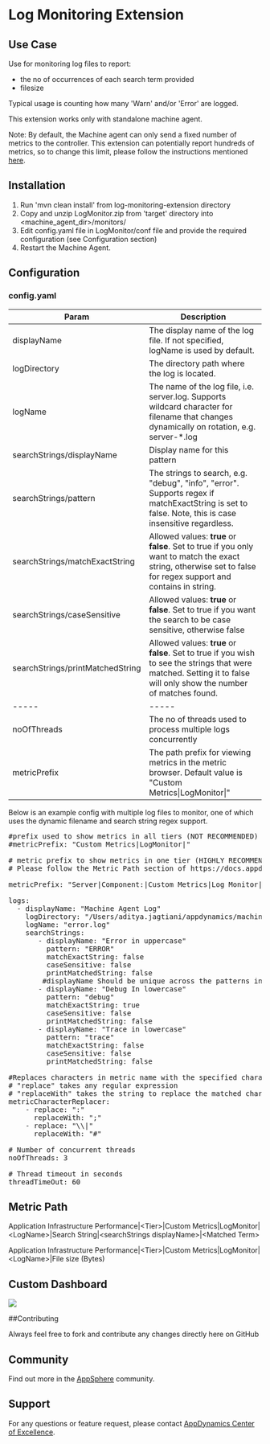 # Log Monitoring Extension  

## Use Case

Use for monitoring log files to report:

- the no of occurrences of each search term provided
- filesize 

Typical usage is counting how many 'Warn' and/or 'Error' are logged. 

This extension works only with standalone machine agent.

Note: By default, the Machine agent can only send a fixed number of metrics to the controller. This extension can potentially report hundreds of metrics, so to change this limit, please follow the instructions mentioned [here](https://docs.appdynamics.com/display/PRO40/Metrics+Limits).

## Installation
1. Run 'mvn clean install' from log-monitoring-extension directory
2. Copy and unzip LogMonitor.zip from 'target' directory into \<machine_agent_dir\>/monitors/
3. Edit config.yaml file in LogMonitor/conf file and provide the required configuration (see Configuration section)
4. Restart the Machine Agent.

## Configuration

### config.yaml


| Param | Description |
| ----- | ----- |
| displayName | The display name of the log file. If not specified, logName is used by default. |
| logDirectory | The directory path where the log is located. |
| logName | The name of the log file, i.e. server.log. Supports wildcard character for filename that changes dynamically on rotation, e.g. server-*.log|
| searchStrings/displayName | Display name for this pattern |
| searchStrings/pattern | The strings to search, e.g. "debug", "info", "error". Supports regex if matchExactString is set to false. Note, this is case insensitive regardless.|
| searchStrings/matchExactString | Allowed values: **true** or **false**. Set to true if you only want to match the exact string, otherwise set to false for regex support and contains in string. |
| searchStrings/caseSensitive | Allowed values: **true** or **false**. Set to true if you want the search to be case sensitive, otherwise false |
| searchStrings/printMatchedString | Allowed values: **true** or **false**. Set to true if you wish to see the strings that were matched. Setting it to false will only show the number of matches found. |
| ----- | ----- |
| noOfThreads | The no of threads used to process multiple logs concurrently |
| metricPrefix | The path prefix for viewing metrics in the metric browser. Default value is "Custom Metrics\|LogMonitor\|" |

Below is an example config with multiple log files to monitor, one of which uses the dynamic filename and search string regex support.

<pre>
#prefix used to show metrics in all tiers (NOT RECOMMENDED)
#metricPrefix: "Custom Metrics|LogMonitor|"

# metric prefix to show metrics in one tier (HIGHLY RECOMMENDED)
# Please follow the Metric Path section of https://docs.appdynamics.com/display/PRO42/Build+a+Monitoring+Extension+Using+Java for instructions on retrieving the tier ID

metricPrefix: "Server|Component:<TIER_ID>|Custom Metrics|Log Monitor|"

logs:
  - displayName: "Machine Agent Log"
    logDirectory: "/Users/aditya.jagtiani/appdynamics/machineagent-4.1.8.12/logs/test"
    logName: "error.log"
    searchStrings:
       - displayName: "Error in uppercase"
         pattern: "ERROR"
         matchExactString: false
         caseSensitive: false
         printMatchedString: false
        #displayName Should be unique across the patterns including the case.
       - displayName: "Debug In lowercase"
         pattern: "debug"
         matchExactString: true
         caseSensitive: false
         printMatchedString: false
       - displayName: "Trace in lowercase"
         pattern: "trace"
         matchExactString: false
         caseSensitive: false
         printMatchedString: false

#Replaces characters in metric name with the specified characters.
# "replace" takes any regular expression
# "replaceWith" takes the string to replace the matched characters
metricCharacterReplacer:
    - replace: ":"
      replaceWith: ";"
    - replace: "\\|"
      replaceWith: "#"

# Number of concurrent threads
noOfThreads: 3

# Thread timeout in seconds
threadTimeOut: 60
</pre>

## Metric Path

Application Infrastructure Performance|\<Tier\>|Custom Metrics|LogMonitor|\<LogName\>|Search String|\<searchStrings displayName\>|\<Matched Term\>

Application Infrastructure Performance|\<Tier\>|Custom Metrics|LogMonitor|\<LogName\>|File size (Bytes)

## Custom Dashboard
![](https://raw.github.com/Appdynamics/log-monitoring-extension/master/LogMonitorCustomDashboard.png)

##Contributing

Always feel free to fork and contribute any changes directly here on GitHub

## Community

Find out more in the [AppSphere](http://community.appdynamics.com/t5/eXchange-Community-AppDynamics/Log-Monitoring-Extension/idi-p/8830) community.


## Support

For any questions or feature request, please contact [AppDynamics Center of Excellence](mailto:ace-request@appdynamics.com).

